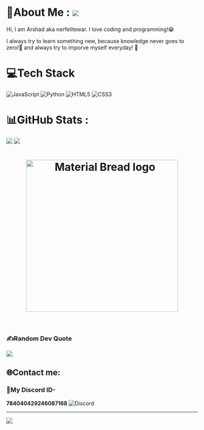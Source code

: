 # 💫About Me : ![](https://cdn.discordapp.com/emojis/980254975198363678.gif?size=40)
Hi, I am Arshad aka nerfelitewar. I love coding and programming!😁

I always try to learn something new, because knowledge never goes to zero!💯 and always try to imporve myself everyday! 🌟


# 💻Tech Stack
![JavaScript](https://img.shields.io/badge/javascript-%23323330.svg?style=for-the-badge&logo=javascript&logoColor=%23F7DF1E) ![Python](https://img.shields.io/badge/python-3670A0?style=for-the-badge&logo=python&logoColor=ffdd54) ![HTML5](https://img.shields.io/badge/html5-%23E34F26.svg?style=for-the-badge&logo=html5&logoColor=white) ![CSS3](https://img.shields.io/badge/css3-%231572B6.svg?style=for-the-badge&logo=css3&logoColor=white)
# 📊GitHub Stats :
![](https://github-readme-stats.vercel.app/api?username=nerfelitewar&theme=radical&hide_border=false&include_all_commits=false&count_private=false)
![](https://github-readme-streak-stats.herokuapp.com/?user=nerfelitewar&theme=radical&hide_border=false)
<h1 align="center">
  <img width="400" src="https://github-readme-stats.vercel.app/api/top-langs/?username=nerfelitewar&theme=radical&hide_border=false&include_all_commits=false&count_private=false&layout=compact" alt="Material Bread logo">
</h1><br>


### ✍️Random Dev Quote
![](https://quotes-github-readme.vercel.app/api?type=vetical&theme=radical)

## 🌐Contact me:
### 🤖My Discord ID-
**784040429246087168** ![Discord](https://img.shields.io/badge/Discord-%237289DA.svg?logo=discord&logoColor=white)

---
![](https://visitcount.itsvg.in/api?id=nerfelitewar&icon=5&color=11)
